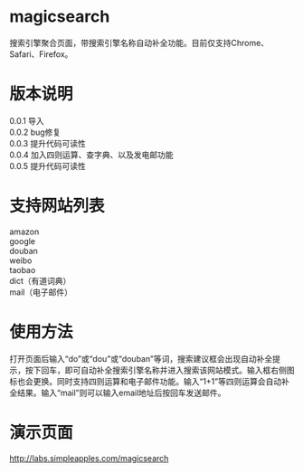 magicsearch
===========

搜索引擎聚合页面，带搜索引擎名称自动补全功能。目前仅支持Chrome、Safari、Firefox。

版本说明
===========
0.0.1	导入  
0.0.2	bug修复  
0.0.3	提升代码可读性  
0.0.4	加入四则运算、查字典、以及发电邮功能  
0.0.5	提升代码可读性

支持网站列表
===========
amazon  
google  
douban  
weibo  
taobao  
dict（有道词典）  
mail（电子邮件）  

使用方法
===========
打开页面后输入“do”或“dou”或“douban”等词，搜索建议框会出现自动补全提示，按下回车，即可自动补全搜索引擎名称并进入搜索该网站模式。输入框右侧图标也会更换。同时支持四则运算和电子邮件功能。输入“1+1”等四则运算会自动补全结果。输入“mail”则可以输入email地址后按回车发送邮件。

演示页面
===========
http://labs.simpleapples.com/magicsearch